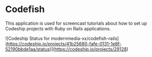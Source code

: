 Codefish
======================

This application is used for screencast tutorials about how to set up Codeship projects with Ruby on Rails applications.

![Codeship Status for modernmedia-xx/codefish-rails]
(https://codeship.io/projects/41b25680-fafe-0131-1e8f-52190bbde1aa/status)](https://codeship.io/projects/29128)